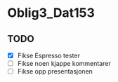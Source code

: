 # Oblig3_Dat153

## TODO

- [x] Fikse Espresso tester
- [ ] Fikse noen kjappe kommentarer
- [ ] Fikse opp presentasjonen
